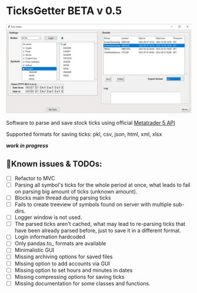 # TicksGetter BETA v 0.5
![preview](https://github.com/Rockkley/TicksParser/blob/master/atpgp.png)

Software to parse and save stock ticks using official [Metatrader 5 API](https://pypi.org/project/MetaTrader5/)

Supported formats for saving ticks: pkl, csv, json, html, xml, xlsx

***work in progress***

## :bookmark_tabs:Known issues & TODOs:
- [ ] Refactor to MVC 
- [ ] Parsing all symbol's ticks for the whole period at once, what leads to fail on parsing big amount of ticks (unknown amount).
- [ ] Blocks main thread during parsing ticks
- [ ] Fails to create treeview of symbols found on server with multiple sub-dirs.
- [ ] Logger window is not used.
- [ ] The parsed ticks aren't cached, what may lead to re-parsing ticks that have been already 
parsed before, just to save it in a different format.
- [ ] Login information hardcoded
- [ ] Only pandas.to_ formats are available
- [ ] Minimalistic GUI
- [ ] Missing archiving options for saved files
- [ ] Missing option to add accounts via GUI
- [ ] Missing option to set hours and minutes in dates 
- [ ] Missing compressing options for saving ticks
- [ ] Missing documentation for some classes and functions.
